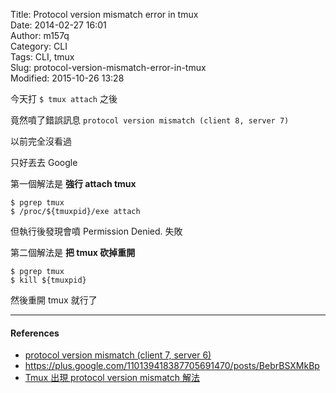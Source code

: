 Title: Protocol version mismatch error in tmux  
Date: 2014-02-27 16:01  
Author: m157q  
Category: CLI  
Tags: CLI, tmux  
Slug: protocol-version-mismatch-error-in-tmux  
Modified: 2015-10-26 13:28  
  
  
今天打 `$ tmux attach` 之後  
  
竟然噴了錯誤訊息 `protocol version mismatch (client 8, server 7)`  
  
以前完全沒看過  
  
只好丟去 Google  
  
第一個解法是 **強行 attach tmux**  
  
```  
$ pgrep tmux  
$ /proc/${tmuxpid}/exe attach  
```  
  
但執行後發現會噴 Permission Denied. 失敗  
  
第二個解法是 **把 tmux 砍掉重開**  
  
```  
$ pgrep tmux  
$ kill ${tmuxpid}  
```  
  
然後重開 tmux 就行了  
  
---  
  
#### References  
  
+ [protocol version mismatch (client 7, server 6)](https://bugs.launchpad.net/byobu/+bug/1174724)  
+ <https://plus.google.com/110139418387705691470/posts/BebrBSXMkBp>  
+ [Tmux 出現 protocol version mismatch 解法](http://blog.longwin.com.tw/2013/11/tmux-protocol-version-mismatch-fix-2013/)  
